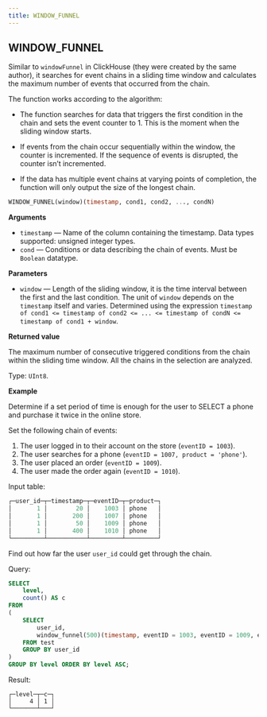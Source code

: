 ```yaml
---
title: WINDOW_FUNNEL
---
```



## WINDOW_FUNNEL

Similar to `windowFunnel` in ClickHouse (they were created by the same author), it searches for event chains in a sliding time window and calculates the maximum number of events that occurred from the chain.

The function works according to the algorithm:

-   The function searches for data that triggers the first condition in the chain and sets the event counter to 1. This is the moment when the sliding window starts.

-   If events from the chain occur sequentially within the window, the counter is incremented. If the sequence of events is disrupted, the counter isn’t incremented.

-   If the data has multiple event chains at varying points of completion, the function will only output the size of the longest chain.


``` sql
WINDOW_FUNNEL(window)(timestamp, cond1, cond2, ..., condN)
```

**Arguments**

-   `timestamp` — Name of the column containing the timestamp. Data types supported: unsigned integer types.
-   `cond` — Conditions or data describing the chain of events. Must be `Boolean` datatype.

**Parameters**

-   `window` — Length of the sliding window, it is the time interval between the first and the last condition. The unit of `window` depends on the `timestamp` itself and varies. Determined using the expression `timestamp of cond1 <= timestamp of cond2 <= ... <= timestamp of condN <= timestamp of cond1 + window`.

**Returned value**

The maximum number of consecutive triggered conditions from the chain within the sliding time window.
All the chains in the selection are analyzed.

Type: `UInt8`.


**Example**

Determine if a set period of time is enough for the user to SELECT a phone and purchase it twice in the online store.

Set the following chain of events:

1.  The user logged in to their account on the store (`eventID = 1003`).
2.  The user searches for a phone (`eventID = 1007, product = 'phone'`).
3.  The user placed an order (`eventID = 1009`).
4.  The user made the order again (`eventID = 1010`).

Input table:

``` sql
┌─user_id─┬─timestamp─┬─eventID─┬─product─┐
│       1 │        20 │    1003 │ phone   │
│       1 │       200 │    1007 │ phone   │
│       1 │        50 │    1009 │ phone   │
│       1 │       400 │    1010 │ phone   │
└─────────┴───────────┴─────────┴─────────┘
```

Find out how far the user `user_id` could get through the chain.

Query:

``` sql
SELECT
    level,
    count() AS c
FROM
(
    SELECT
        user_id,
        window_funnel(500)(timestamp, eventID = 1003, eventID = 1009, eventID = 1007, eventID = 1010) AS level
    FROM test
    GROUP BY user_id
)
GROUP BY level ORDER BY level ASC;
```

Result:

``` text
┌─level─┬─c─┐
│     4 │ 1 │
└───────┴───┘
```
